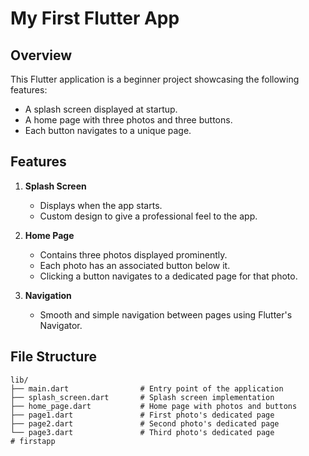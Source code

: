 # My First Flutter App

## Overview
This Flutter application is a beginner project showcasing the following features:
- A splash screen displayed at startup.
- A home page with three photos and three buttons.
- Each button navigates to a unique page.

## Features
1. **Splash Screen**
   - Displays when the app starts.
   - Custom design to give a professional feel to the app.

2. **Home Page**
   - Contains three photos displayed prominently.
   - Each photo has an associated button below it.
   - Clicking a button navigates to a dedicated page for that photo.

3. **Navigation**
   - Smooth and simple navigation between pages using Flutter's Navigator.

## File Structure
```plaintext
lib/
├── main.dart                # Entry point of the application
├── splash_screen.dart       # Splash screen implementation
├── home_page.dart           # Home page with photos and buttons
├── page1.dart               # First photo's dedicated page
├── page2.dart               # Second photo's dedicated page
└── page3.dart               # Third photo's dedicated page
#   f i r s t a p p  
 